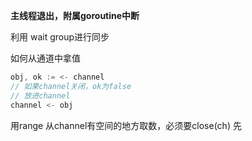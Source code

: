 **主线程退出，附属goroutine中断**

利用 wait group进行同步



如何从通道中拿值

```go
obj, ok := <- channel
// 如果channel关闭，ok为false
// 放进channel
channel <- obj
```

用range 从channel有空间的地方取数，必须要close(ch) 先
